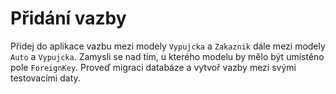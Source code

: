 # Přidání vazby

Přidej do aplikace vazbu mezi modely `Vypujcka` a `Zakaznik` dále mezi modely `Auto` a `Vypujcka`. Zamysli se nad tím, u kterého modelu by mělo být umístěno pole `ForeignKey`. Proveď migraci databáze a vytvoř vazby mezi svými testovacími daty.
